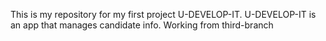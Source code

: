 This is my repository for my first project U-DEVELOP-IT.
U-DEVELOP-IT is an app that manages candidate info.
Working from third-branch
